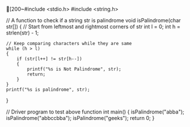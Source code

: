 [200~#include <stdio.h>
#include <string.h>
  
// A function to check if a string str is palindrome
void isPalindrome(char str[])
{
    // Start from leftmost and rightmost corners of str
    int l = 0;
    int h = strlen(str) - 1;
  
    // Keep comparing characters while they are same
    while (h > l)
    {
        if (str[l++] != str[h--])
        {
            printf("%s is Not Palindrome", str);
            return;
        }
    }
    printf("%s is palindrome", str);
}
  
// Driver program to test above function
int main()
{
    isPalindrome("abba");
    isPalindrome("abbccbba");
    isPalindrome("geeks");
    return 0;
}
